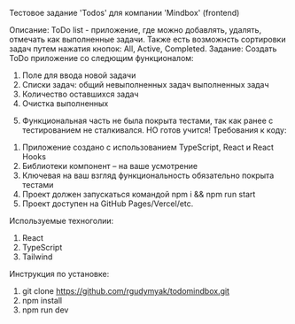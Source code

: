 Тестовое задание 'Todos' для компании 'Mindbox' (frontend)

Описание:
ToDo list - приложение, где можно добавлять, удалять, отмечать как выполненные задачи.
Также есть возможнсть сортировки задач путем нажатия кнопок: All, Active, Completed.
Задание:
Создать ToDo приложение со следющим функционалом:

1. Поле для ввода новой задачи
2. Списки задач:
   общий
   невыполненных задач
   выполненных задач
3. Количество оставшихся задач
4. Очистка выполненных

5) Функциональная часть не была покрыта тестами, так как ранее с тестированием не сталкивался. НО готов учится!
   Требования к коду:

1. Приложение создано с использованием TypeScript, React и React Hooks
2. Библиотеки компонент – на ваше усмотрение
3. Ключевая на ваш взгляд функциональность обязательно покрыта тестами
4. Проект должен запускаться командой npm i && npm run start
5. Проект доступен на GitHub Pages/Vercel/etc.

Используемые техноголии:

1. React
2. TypeScript
3. Tailwind

Инструкция по установке:

1. git clone https://github.com/rgudymyak/todomindbox.git
2. npm install
3. npm run dev
<!-- # React + TypeScript + Vite

This template provides a minimal setup to get React working in Vite with HMR and some ESLint rules.

Currently, two official plugins are available:

- [@vitejs/plugin-react](https://github.com/vitejs/vite-plugin-react/blob/main/packages/plugin-react) uses [Babel](https://babeljs.io/) for Fast Refresh
- [@vitejs/plugin-react-swc](https://github.com/vitejs/vite-plugin-react/blob/main/packages/plugin-react-swc) uses [SWC](https://swc.rs/) for Fast Refresh

## Expanding the ESLint configuration

If you are developing a production application, we recommend updating the configuration to enable type-aware lint rules:

```js
export default tseslint.config({
  extends: [
    // Remove ...tseslint.configs.recommended and replace with this
    ...tseslint.configs.recommendedTypeChecked,
    // Alternatively, use this for stricter rules
    ...tseslint.configs.strictTypeChecked,
    // Optionally, add this for stylistic rules
    ...tseslint.configs.stylisticTypeChecked,
  ],
  languageOptions: {
    // other options...
    parserOptions: {
      project: ['./tsconfig.node.json', './tsconfig.app.json'],
      tsconfigRootDir: import.meta.dirname,
    },
  },
});
```

You can also install [eslint-plugin-react-x](https://github.com/Rel1cx/eslint-react/tree/main/packages/plugins/eslint-plugin-react-x) and [eslint-plugin-react-dom](https://github.com/Rel1cx/eslint-react/tree/main/packages/plugins/eslint-plugin-react-dom) for React-specific lint rules:

````js
// eslint.config.js
import reactX from 'eslint-plugin-react-x'
import reactDom from 'eslint-plugin-react-dom'

export default tseslint.config({
  plugins: {
    // Add the react-x and react-dom plugins
    'react-x': reactX,
    'react-dom': reactDom,
  },
  rules: {
    // other rules...
    // Enable its recommended typescript rules
    ...reactX.configs['recommended-typescript'].rules,
    ...reactDom.configs.recommended.rules,
  },
})
``` -->
````
